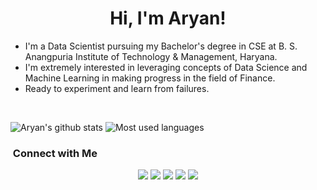 <h1 align="center">Hi, I'm Aryan! </h1>

* I'm a Data Scientist pursuing my Bachelor's degree in CSE at B. S. Anangpuria Institute of Technology & Management, Haryana.
* I'm extremely interested in leveraging concepts of Data Science and Machine Learning in making progress in the field of Finance.
* Ready to experiment and learn from failures.

<br>


![Aryan's github stats](https://github-readme-stats.vercel.app/api?username=aryan690&theme=dark&show_icons=true) ![Most used languages](https://github-readme-stats.vercel.app/api/top-langs/?username=aryan690&theme=dark)






### &nbsp;Connect with Me

<p align="center">
<a href="https://www.linkedin.com/in/aryansetia/"><img src="https://img.shields.io/badge/-Aryan%20Setia-0077B5?style=flat&logo=Linkedin&logoColor=white"/></a>
<a href="mailto:aryansetiaa@gmail.com"><img src="https://img.shields.io/badge/-aryansetiaa@gmail.com-D14836?style=flat&logo=Gmail&logoColor=white"/></a>
<a href="https://www.instagram.com/aryansetiaa/?hl=en"><img src="https://img.shields.io/badge/-@aryansetiaa-E4405F?style=flat&logo=Instagram&logoColor=white"/></a>
<a href="https://www.facebook.com/aryan.setia.756/"><img src="https://img.shields.io/badge/-Aryan Setia-1877F2?style=flat&logo=Facebook&logoColor=white"/></a>
<a href="https://twitter.com/AryanSetia8"><img src="https://img.shields.io/badge/-Aryan Setia-1DA1F2?style=flat&logo=twitter&logoColor=white"/></a>
</p>

